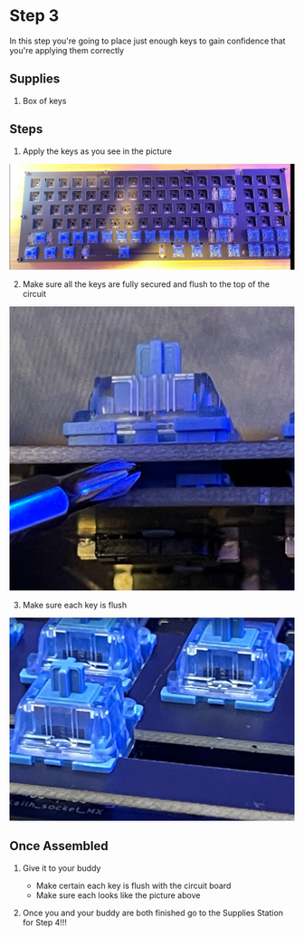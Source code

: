 # Step 3
In this step you're going to place just enough keys to gain confidence that you're applying them correctly

## Supplies
1. Box of keys

## Steps
1. Apply the keys as you see in the picture

![](ApplyTheseKeysFirst.png)

2. Make sure all the keys are fully secured and flush to the top of the circuit

![](KeyNotFlush.png)

3. Make sure each key is flush

![](FlushKey.png)


## Once Assembled
1. Give it to your buddy
    * Make certain each key is flush with the circuit board
    * Make sure each looks like the picture above
    
 2. Once you and your buddy are both finished go to the Supplies Station for Step 4!!!
 